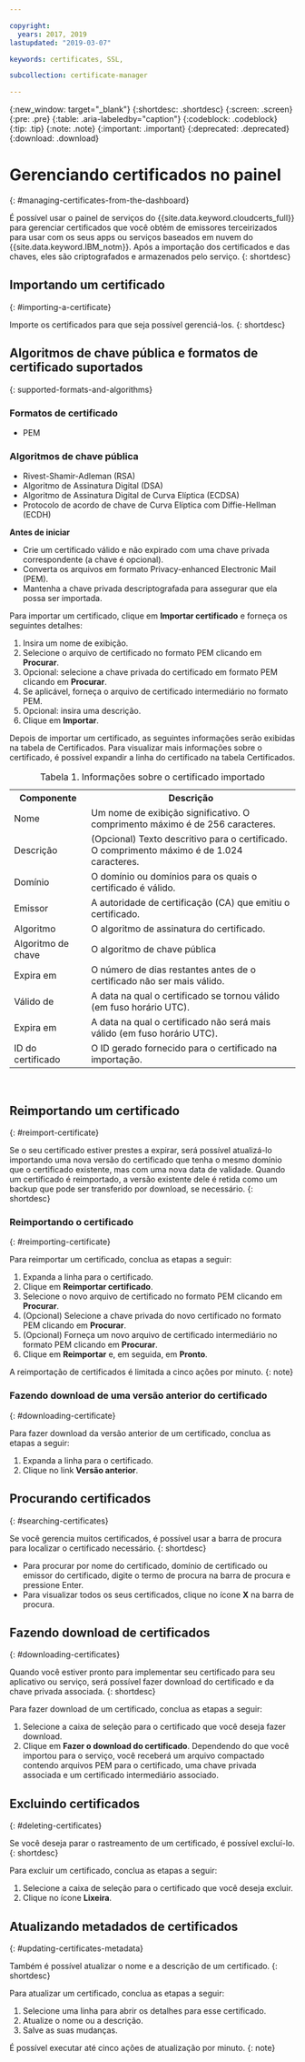 ```yaml
---

copyright:
  years: 2017, 2019
lastupdated: "2019-03-07"

keywords: certificates, SSL, 

subcollection: certificate-manager

---
```


{:new_window: target="_blank"}
{:shortdesc: .shortdesc}
{:screen: .screen}
{:pre: .pre}
{:table: .aria-labeledby="caption"}
{:codeblock: .codeblock}
{:tip: .tip}
{:note: .note}
{:important: .important}
{:deprecated: .deprecated}
{:download: .download}

# Gerenciando certificados no painel
{: #managing-certificates-from-the-dashboard}

É possível usar o painel de serviços do {{site.data.keyword.cloudcerts_full}} para gerenciar certificados que você obtém de emissores terceirizados para usar com os seus apps ou serviços baseados em nuvem do {{site.data.keyword.IBM_notm}}. Após a importação dos certificados e das chaves, eles são criptografados e armazenados pelo serviço.
{: shortdesc}

## Importando um certificado
{: #importing-a-certificate}

Importe os certificados para que seja possível gerenciá-los.
{: shortdesc}

## Algoritmos de chave pública e formatos de certificado suportados
{: supported-formats-and-algorithms}

### Formatos de certificado
* PEM

### Algoritmos de chave pública
* Rivest-Shamir-Adleman (RSA)
* Algoritmo de Assinatura Digital (DSA)
* Algoritmo de Assinatura Digital de Curva Elíptica (ECDSA)
* Protocolo de acordo de chave de Curva Elíptica com Diffie-Hellman (ECDH)

**Antes de iniciar**

* Crie um certificado válido e não expirado com uma chave privada correspondente (a chave é opcional).
* Converta os arquivos em formato Privacy-enhanced Electronic Mail (PEM).
* Mantenha a chave privada descriptografada para assegurar que ela possa ser importada.

Para importar um certificado, clique em **Importar certificado** e forneça os seguintes detalhes:

1. Insira um nome de exibição.
2. Selecione o arquivo de certificado no formato PEM clicando em **Procurar**.
3. Opcional: selecione a chave privada do certificado em formato PEM clicando em **Procurar**.
4. Se aplicável, forneça o arquivo de certificado intermediário no formato PEM.
5. Opcional: insira uma descrição.
6. Clique em **Importar**.

Depois de importar um certificado, as seguintes informações serão exibidas na tabela de Certificados. Para visualizar mais informações sobre o certificado, é possível expandir a linha do certificado na tabela Certificados.

<table>
<caption> Tabela 1. Informações sobre o certificado importado </caption>
  <tr>
    <th> Componente </th>
    <th> Descrição </th>
  </tr>
  <tr>
    <td>Nome</td>
    <td>Um nome de exibição significativo. O comprimento máximo é de 256 caracteres. </td>
  </tr>
  <tr>
    <td>Descrição</td>
    <td>(Opcional) Texto descritivo para o certificado. O comprimento máximo é de 1.024 caracteres.</td>
  </tr>
  <tr>
    <td>Domínio</td>
    <td>O domínio ou domínios para os quais o certificado é válido. </td>
  </tr>
  <tr>
    <td>Emissor</td>
    <td>A autoridade de certificação (CA) que emitiu o certificado.</td>
  </tr>
  <tr>
    <td>Algoritmo</td>
    <td>O algoritmo de assinatura do certificado.</td>
  </tr>
  <tr>
    <td>Algoritmo de chave</td>
    <td>O algoritmo de chave pública</td>
  </tr>
  <tr>
    <td>Expira em</td>
    <td>O número de dias restantes antes de o certificado não ser mais válido. </td>
  </tr>
  <tr>
    <td>Válido de</td>
    <td>A data na qual o certificado se tornou válido (em fuso horário UTC). </td>
  </tr>
  <tr>
    <td>Expira em</td>
    <td>A data na qual o certificado não será mais válido (em fuso horário UTC). </td>
  </tr>
  <tr>
    <td>ID do certificado</td>
    <td>O ID gerado fornecido para o certificado na importação.</td>
  </tr>
</table>

</br>

## Reimportando um certificado
{: #reimport-certificate}

Se o seu certificado estiver prestes a expirar, será possível atualizá-lo importando uma nova versão do certificado que tenha o mesmo domínio que o certificado existente, mas com uma nova data de validade. Quando um certificado é reimportado, a versão existente dele é retida como um backup que pode ser transferido por download, se necessário.
{: shortdesc}

### Reimportando o certificado
{: #reimporting-certificate}

Para reimportar um certificado, conclua as etapas a seguir:

1. Expanda a linha para o certificado.
2. Clique em **Reimportar certificado**.
3. Selecione o novo arquivo de certificado no formato PEM clicando em **Procurar**.
4. (Opcional) Selecione a chave privada do novo certificado no formato PEM clicando em **Procurar**.
5. (Opcional) Forneça um novo arquivo de certificado intermediário no formato PEM clicando em **Procurar**.
6. Clique em **Reimportar** e, em seguida, em **Pronto**.

A reimportação de certificados é limitada a cinco ações por minuto.
{: note}

### Fazendo download de uma versão anterior do certificado
{: #downloading-certificate}

Para fazer download da versão anterior de um certificado, conclua as etapas a seguir:

1. Expanda a linha para o certificado.
2. Clique no link **Versão anterior**.

## Procurando certificados
{: #searching-certificates}

Se você gerencia muitos certificados, é possível usar a barra de procura para localizar o certificado necessário.
{: shortdesc}

* Para procurar por nome do certificado, domínio de certificado ou emissor do certificado, digite o termo de procura na
barra de procura e pressione Enter.
* Para visualizar todos os seus certificados, clique no ícone **X** na barra de procura.

## Fazendo download de certificados
{: #downloading-certificates}

Quando você estiver pronto para implementar seu certificado para seu aplicativo ou serviço, será possível fazer
download do certificado e da chave privada associada.
{: shortdesc}

Para fazer download de um certificado, conclua as etapas a seguir:

1. Selecione a caixa de seleção para o certificado que você deseja fazer download.
2. Clique em **Fazer o download do certificado**. Dependendo do que você importou para o serviço, você
receberá um arquivo compactado contendo arquivos PEM para o certificado, uma chave privada associada e um certificado
intermediário associado.

## Excluindo certificados
{: #deleting-certificates}

Se você deseja parar o rastreamento de um certificado, é possível excluí-lo.
{: shortdesc}  

Para excluir um certificado, conclua as etapas a seguir:

1. Selecione a caixa de seleção para o certificado que você deseja excluir.
2. Clique no ícone **Lixeira**.

## Atualizando metadados de certificados
{: #updating-certificates-metadata}

Também é possível atualizar o nome e a descrição de um certificado.
{: shortdesc}

Para atualizar um certificado, conclua as etapas a seguir:

1. Selecione uma linha para abrir os detalhes para esse certificado.
2. Atualize o nome ou a descrição.
3. Salve as suas mudanças.

É possível executar até cinco ações de atualização por minuto.
{: note}
